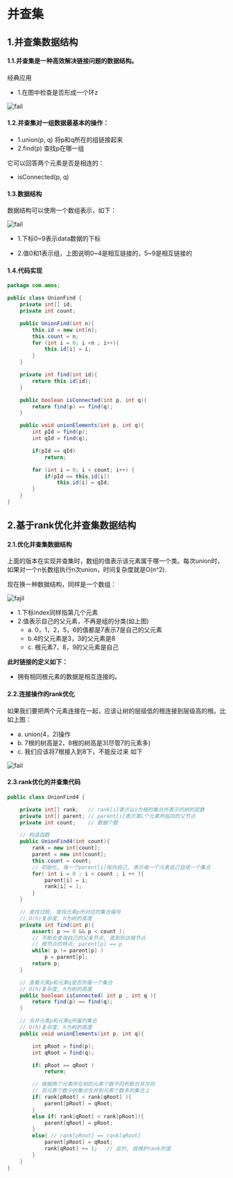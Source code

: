 # 并查集

## 1.并查集数据结构

#### 1.1.并查集是一种高效解决链接问题的数据结构。

经典应用

- 1.在图中检查是否形成一个环z

![fail](img/7.1.png)

#### 1.2.并查集对一组数据最基本的操作：

- 1.union(p, q) 将p和q所在的组链接起来
- 2.find(p)         查找p在哪一组

它可以回答两个元素是否是相连的：

- isConnected(p, q)



#### 1.3.数据结构

数据结构可以使用一个数组表示，如下：

![fail](img/7.2.png)

- 1.下标0~9表示data数据的下标

- 2.值0和1表示组，上图说明0~4是相互链接的，5~9是相互链接的



#### 1.4.代码实现

```java
package com.amos;

public class UnionFind {
    private int[] id;
    private int count;

    public UnionFind(int n){
        this.id = new int[n];
        this.count = n;
        for (int i = 0; i <n ; i++){
            this.id[i] = i;
        }
    }

    private int find(int id){
        return this.id[id];
    }

    public boolean isConnected(int p, int q){
        return find(p) == find(q);
    }

    public void unionElements(int p, int q){
        int pId = find(p);
        int qId = find(q);

        if(pId == qId)
            return;

        for (int i = 0; i < count; i++) {
            if(pId == this.id[i])
                this.id[i] = qId;
        }
    }
}
```



## 2.基于rank优化并查集数据结构

#### 2.1.优化并查集数据结构

上面的版本在实现并查集时，数组的值表示该元素属于哪一个类。每次union时，如果对一个n长数组执行n次union，时间复杂度就是O(n^2).

现在换一种数据结构，同样是一个数组：

![fajil](img/7.3.png)

- 1.下标index同样指第几个元素
- 2.值表示自己的父元素，不再是组的分类(如上图)
  - a. 0，1，2，5，6的值都是7表示7是自己的父元素
  - b.4的父元素是3，3的父元素是8
  - c. 根元素7，8，9的父元素是自己

**此时链接的定义如下：**

- 拥有相同根元素的数据是相互连接的。



#### 2.2.连接操作的rank优化

如果我们要把两个元素连接在一起，应该让树的层级低的根连接到层级高的根。比如上图：

- a. union(4，2)操作
- b. 7根的树高是2，8根的树高是3(尽管7的元素多)
- c. 我们应该将7根接入到8下，不能反过来 如下

![fail](img/7.4.png)

#### 2.3.rank优化的并查集代码

```java
public class UnionFind4 {

    private int[] rank;   // rank[i]表示以i为根的集合所表示的树的层数
    private int[] parent; // parent[i]表示第i个元素所指向的父节点
    private int count;    // 数据个数

    // 构造函数
    public UnionFind4(int count){
        rank = new int[count];
        parent = new int[count];
        this.count = count;
        // 初始化, 每一个parent[i]指向自己, 表示每一个元素自己自成一个集合
        for( int i = 0 ; i < count ; i ++ ){
            parent[i] = i;
            rank[i] = 1;
        }
    }

    // 查找过程, 查找元素p所对应的集合编号
    // O(h)复杂度, h为树的高度
    private int find(int p){
        assert( p >= 0 && p < count );
        // 不断去查询自己的父亲节点, 直到到达根节点
        // 根节点的特点: parent[p] == p
        while( p != parent[p] )
            p = parent[p];
        return p;
    }

    // 查看元素p和元素q是否所属一个集合
    // O(h)复杂度, h为树的高度
    public boolean isConnected( int p , int q ){
        return find(p) == find(q);
    }

    // 合并元素p和元素q所属的集合
    // O(h)复杂度, h为树的高度
    public void unionElements(int p, int q){

        int pRoot = find(p);
        int qRoot = find(q);

        if( pRoot == qRoot )
            return;

        // 根据两个元素所在树的元素个数不同判断合并方向
        // 将元素个数少的集合合并到元素个数多的集合上
        if( rank[pRoot] < rank[qRoot] ){
            parent[pRoot] = qRoot;
        }
        else if( rank[qRoot] < rank[pRoot]){
            parent[qRoot] = pRoot;
        }
        else{ // rank[pRoot] == rank[qRoot]
            parent[pRoot] = qRoot;
            rank[qRoot] += 1;   // 此时, 我维护rank的值
        }
    }
}
```

